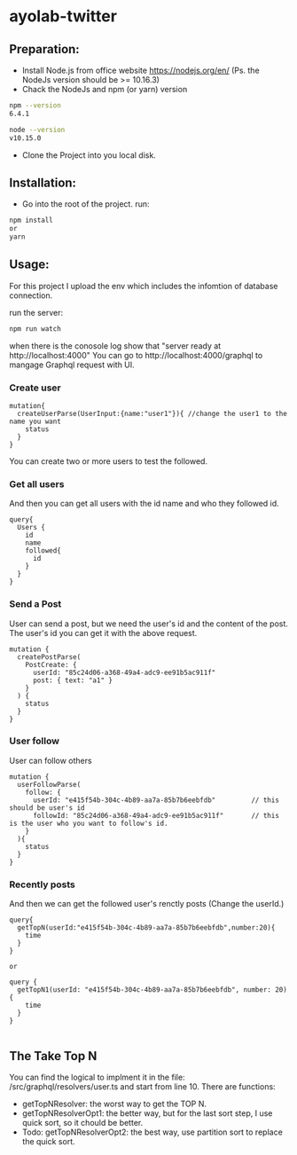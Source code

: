 ﻿# ayolab-twitter

## Preparation:
- Install Node.js from office website https://nodejs.org/en/ (Ps. the NodeJs version should be >= 10.16.3)
- Chack the NodeJs and npm (or yarn) version

```bash
npm --version
6.4.1

node --version
v10.15.0
```

- Clone the Project into you local disk.

## Installation:
- Go into the root of the project.
run:

```bash
npm install
or
yarn
```

## Usage:

For this project I upload the env which includes the infomtion of database connection.

run the server:
```bash
npm run watch
```
when there is the conosole log show that "server ready at http://localhost:4000"
You can go to http://localhost:4000/graphql to mangage Graphql request with UI.

### Create user
```
mutation{
  createUserParse(UserInput:{name:"user1"}){ //change the user1 to the name you want
    status
  }
}
```

You can create two or more users to test the followed.

### Get all users
And then you can get all users with the id name and who they followed id.

```
query{
  Users {
    id
    name
    followed{
      id
    }
  }
}

```
### Send a Post
User can send a post, but we need the user's id and the content of the post. The user's id you can get it with the above request.

```
mutation {
  createPostParse(
    PostCreate: {
      userId: "85c24d06-a368-49a4-adc9-ee91b5ac911f"
      post: { text: "a1" }
    }
  ) {
    status
  }
}

```
### User follow
User can follow others
```
mutation {
  userFollowParse(
    follow: {
      userId: "e415f54b-304c-4b89-aa7a-85b7b6eebfdb"         // this should be user's id
      followId: "85c24d06-a368-49a4-adc9-ee91b5ac911f"       // this is the user who you want to follow's id.
    }
  ){
    status
  }
}

```

### Recently posts
And then we can get the followed user's renctly posts (Change the userId.)

```
query{
  getTopN(userId:"e415f54b-304c-4b89-aa7a-85b7b6eebfdb",number:20){
    time
  }
}

or

query {
  getTopN1(userId: "e415f54b-304c-4b89-aa7a-85b7b6eebfdb", number: 20) {
    time
  }
}


```

## The Take Top N

You can find the logical to implment it in the file: /src/graphql/resolvers/user.ts and start from line 10.
There are functions: 
  - getTopNResolver: the worst way to get the TOP N.
  - getTopNResolverOpt1: the better way, but for the last sort step, I use quick sort, so it chould be better.
  - Todo: getTopNResolverOpt2: the best way, use partition sort to replace the quick sort.


